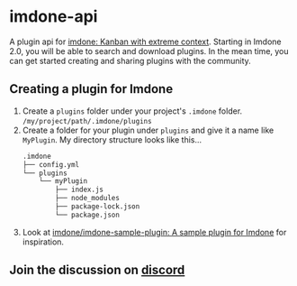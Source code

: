 # imdone-api

A plugin api for [imdone: Kanban with extreme context](https://imdone.io/).
Starting in Imdone 2.0, you will be able to search and download plugins. In the mean time, you can get started creating and sharing plugins with the community.

## Creating a plugin for Imdone
1. Create a `plugins` folder under your project's `.imdone` folder.
   `/my/project/path/.imdone/plugins`
1. Create a folder for your plugin under `plugins` and give it a name like `MyPlugin`.
   My directory structure looks like this...
   ```bash
   .imdone
   ├── config.yml
   └── plugins
       └── myPlugin
           ├── index.js
           ├── node_modules
           ├── package-lock.json
           └── package.json
   ```
1. Look at [imdone/imdone-sample-plugin: A sample plugin for Imdone](https://github.com/imdone/imdone-sample-plugin) for inspiration.

## Join the discussion on [discord](https://discord.gg/ZAETw2dC)
